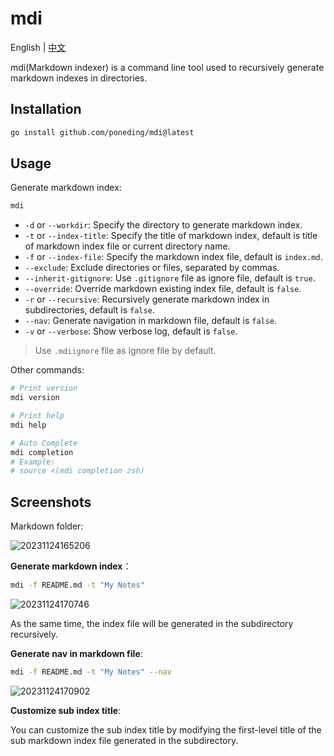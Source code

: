 # mdi

English | [中文](README_zh-CN.md)

mdi(Markdown indexer) is a command line tool used to recursively generate markdown indexes in directories.

## Installation

```bash
go install github.com/poneding/mdi@latest
```

## Usage

Generate markdown index:

```bash
mdi
```

- `-d` or `--workdir`: Specify the directory to generate markdown index.
- `-t` or `--index-title`: Specify the title of markdown index, default is title of markdown index file or current directory name.
- `-f` or `--index-file`: Specify the markdown index file, default is `index.md`.
- `--exclude`: Exclude directories or files, separated by commas.
- `--inherit-gitignore`: Use `.gitignore` file as ignore file, default is `true`.
- `--override`: Override markdown existing index file, default is `false`.
- `-r` or `--recursive`: Recursively generate markdown index in subdirectories, default is `false`.
- `--nav`: Generate navigation in markdown file, default is `false`.
- `-v` or `--verbose`: Show verbose log, default is `false`.

> Use `.mdiignore` file as ignore file by default.

Other commands:

```bash
# Print version
mdi version

# Print help
mdi help

# Auto Complete
mdi completion
# Example:
# source <(mdi completion zsh)
```

## Screenshots

Markdown folder:

![20231124165206](https://images.poneding.com/2023/11/20231124165206.png)

**Generate markdown index**：

```bash
mdi -f README.md -t "My Notes"
```

![20231124170746](https://images.poneding.com/2023/11/20231124170746.png)

As the same time, the index file will be generated in the subdirectory recursively.

**Generate nav in markdown file**:

```bash
mdi -f README.md -t "My Notes" --nav
```

![20231124170902](https://images.poneding.com/2023/11/20231124170902.png)

**Customize sub index title**:

You can customize the sub index title by modifying the first-level title of the sub markdown index file generated in the subdirectory.
